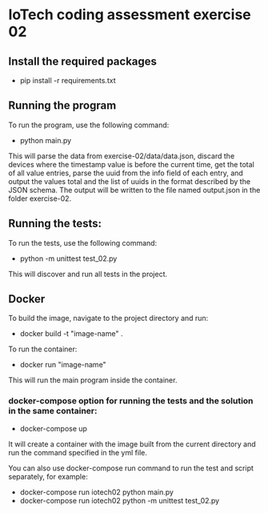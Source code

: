 # IoTech coding assessment exercise 02

## Install the required packages

- pip install -r requirements.txt

## Running the program

To run the program, use the following command:

- python main.py

This will parse the data from exercise-02/data/data.json, discard the devices where the timestamp value is before the current time, get the total of all value entries, parse the uuid from the info field of each entry, and output the values total and the list of uuids in the format described by the JSON schema. The output will be written to the file named output.json in the folder exercise-02.

## Running the tests:

To run the tests, use the following command:

- python -m unittest test_02.py

This will discover and run all tests in the project.

## Docker

To build the image, navigate to the project directory and run:

- docker build -t "image-name" .

To run the container:

- docker run "image-name"

This will run the main program inside the container.

### docker-compose option for running the tests and the solution in the same container:

- docker-compose up

It will create a container with the image built from the current directory and run the command specified in the yml file.

You can also use docker-compose run command to run the test and script separately, for example:

- docker-compose run iotech02 python main.py
- docker-compose run iotech02 python -m unittest test_02.py
